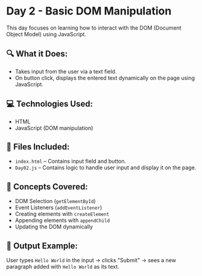 # Day 2 - Basic DOM Manipulation

This day focuses on learning how to interact with the DOM (Document Object Model) using JavaScript.

## 🔍 What it Does:
- Takes input from the user via a text field.
- On button click, displays the entered text dynamically on the page using JavaScript.

## 💻 Technologies Used:
- HTML
- JavaScript (DOM manipulation)

## 📂 Files Included:
- `index.html` – Contains input field and button.
- `Day02.js` – Contains logic to handle user input and display it on the page.

## 🧠 Concepts Covered:
- DOM Selection (`getElementById`)
- Event Listeners (`addEventListener`)
- Creating elements with `createElement`
- Appending elements with `appendChild`
- Updating the DOM dynamically

## 📌 Output Example:
User types `Hello World` in the input → clicks "Submit" → sees a new paragraph added with `Hello World` as its text.
